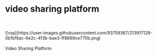 # video sharing platform</br>
</br>
</br>
![vsp](https://user-images.githubusercontent.com/93759367/213917128-0b1bf6ac-6e2c-4f3b-bae3-ff8669ce770b.png)
</br>
</br>
Video Sharing Platform</br>
</br>

